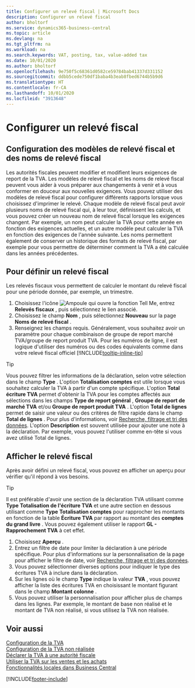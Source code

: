 ```yaml
---
title: Configurer un relevé fiscal | Microsoft Docs
description: Configurer un relevé fiscal
author: bholtorf
ms.service: dynamics365-business-central
ms.topic: article
ms.devlang: na
ms.tgt_pltfrm: na
ms.workload: na
ms.search.keywords: VAT, posting, tax, value-added tax
ms.date: 10/01/2020
ms.author: bholtorf
ms.openlocfilehash: 9e750f5c68361d0582ce59784bab41337d331152
ms.sourcegitcommit: ddbb5cede750df1baba4b3eab8fbed6744b5b9d6
ms.translationtype: HT
ms.contentlocale: fr-CA
ms.lasthandoff: 10/01/2020
ms.locfileid: "3913648"
---
```

# <a name="set-up-a-vat-statement"></a>Configurer un relevé fiscal

## <a name="setting-up-vat-statement-templates-and-vat-statement-names"></a>Configuration des modèles de relevé fiscal et des noms de relevé fiscal
Les autorités fiscales peuvent modifier et modifient leurs exigences de report de la TVA. Les modèles de relevé fiscal et les noms de relevé fiscal peuvent vous aider à vous préparer aux changements à venir et à vous conformer en douceur aux nouvelles exigences. Vous pouvez utiliser des modèles de relevé fiscal pour configurer différents rapports lorsque vous choisissez d'imprimer le relevé. Chaque modèle de relevé fiscal peut avoir plusieurs noms de relevé fiscal qui, à leur tour, définissent les calculs, et vous pouvez créer un nouveau nom de relevé fiscal lorsque les exigences changent. Par exemple, un nom peut calculer la TVA pour cette année en fonction des exigences actuelles, et un autre modèle peut calculer la TVA en fonction des exigences de l'année suivante. Les noms permettent également de conserver un historique des formats de relevé fiscal, par exemple pour vous permettre de déterminer comment la TVA a été calculée dans les années précédentes.

## <a name="to-define-a-vat-statements"></a>Pour définir un relevé fiscal
Les relevés fiscaux vous permettent de calculer le montant du relevé fiscal pour une période donnée, par exemple, un trimestre.

1. Choisissez l'icône ![Ampoule qui ouvre la fonction Tell Me](media/ui-search/search_small.png "Dites-moi ce que vous voulez faire"), entrez **Relevés fiscaux** , puis sélectionnez le lien associé.  
2. Choisissez le champ **Nom** , puis sélectionnez **Nouveau** sur la page **Noms de relevé fiscal** .
3. Renseignez les champs requis. Généralement, vous souhaitez avoir un paramètre pour chaque combinaison de groupe de report marché TVA/groupe de report produit TVA. Pour les numéros de ligne, il est logique d'utiliser des numéros ou des codes équivalents comme dans votre relevé fiscal officiel [!INCLUDE[tooltip-inline-tip](includes/tooltip-inline-tip_md.md)] 


> [!Tip]
> Vous pouvez filtrer les informations de la déclaration, selon votre sélection dans le champ **Type** . L'option **Totalisation comptes** est utile lorsque vous souhaitez calculer la TVA à partir d'un compte spécifique.
L'option **Total écriture TVA** permet d'obtenir la TVA pour les comptes affectés aux sélections dans les champs **Type de report général** , **Groupe de report de marché TVA** et/ou **Groupe de report produit TVA** . L'option **Total de lignes** permet de saisir une valeur ou des critères de filtre rapide dans le champ **Total de lignes** . Pour plus d'informations, voir [Recherche, filtrage et tri des données](ui-enter-criteria-filters.md). L'option **Description** est souvent utilisée pour ajouter une note à la déclaration. Par exemple, vous pouvez l'utiliser comme en-tête si vous avez utilisé Total de lignes.

## <a name="to-preview-the-vat-statement"></a>Afficher le relevé fiscal
Après avoir défini un relevé fiscal, vous pouvez en afficher un aperçu pour vérifier qu'il répond à vos besoins.
> [!Tip]
> Il est préférable d'avoir une section de la déclaration TVA utilisant comme **Type** **Totalisation de l'écriture TVA** et une autre section en dessous utilisant comme **Type** **Totalisation comptes** pour rapprocher les montants en fonction de la table **Écriture TVA** par rapport au montant des **comptes du grand livre** . Vous pouvez également utiliser le rapport **GL - Rapprochement TVA** à cet effet.

1. Choisissez **Aperçu** .
2. Entrez un filtre de date pour limiter la déclaration à une période spécifique. Pour plus d'informations sur la personnalisation de la page pour afficher le filtre de date, voir [Recherche, filtrage et tri des données](ui-enter-criteria-filters.md).
3. Vous pouvez sélectionner diverses options pour indiquer le type des écritures TVA à inclure dans la déclaration.
4. Sur les lignes où le champ **Type** indique la valeur **TVA** , vous pouvez afficher la liste des écritures TVA en choisissant le montant figurant dans le champ **Montant colonne** .
5. Vous pouvez utiliser la personnalisation pour afficher plus de champs dans les lignes. Par exemple, le montant de base non réalisé et le montant de TVA non réalisé, si vous utilisez la TVA non réalisée.

## <a name="see-also"></a>Voir aussi  
[Configuration de la TVA](finance-setup-vat.md)  
[Configuration de la TVA non réalisée](finance-setup-unrealized-vat.md)      
[Déclarer la TVA à une autorité fiscale](finance-how-report-vat.md)  
[Utiliser la TVA sur les ventes et les achats](finance-work-with-vat.md)  
[Fonctionnalités locales dans Business Central](about-localization.md)


[!INCLUDE[footer-include](includes/footer-banner.md)]